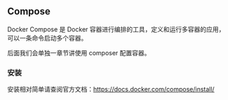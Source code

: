 ## Compose

Docker Compose 是 Docker 容器进行编排的工具，定义和运行多容器的应用，可以一条命令启动多个容器。

后面我们会单独一章节讲使用 composer 配置容器。

### 安装

安装相对简单请查阅官方文档：https://docs.docker.com/compose/install/